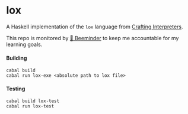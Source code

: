 # lox

A Haskell implementation of the `lox` language from [Crafting Interpreters](https://craftinginterpreters.com/). 

This repo is monitored by [:bee: Beeminder](https://www.beeminder.com/ussgarci/learn-haskell) to keep me accountable for my learning goals.

#### Building
```
cabal build
cabal run lox-exe <absolute path to lox file>
```
#### Testing
```
cabal build lox-test
cabal run lox-test
```
